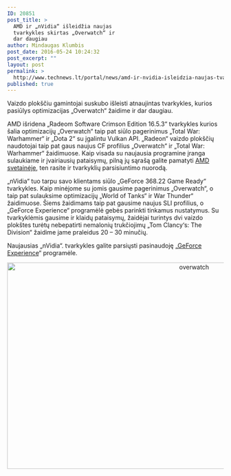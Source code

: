 ```yaml
---
ID: 20851
post_title: >
  AMD ir „nVidia“ išleidžia naujas
  tvarkykles skirtas „Overwatch“ ir
  dar daugiau
author: Mindaugas Klumbis
post_date: 2016-05-24 10:24:32
post_excerpt: ""
layout: post
permalink: >
  http://www.technews.lt/portal/news/amd-ir-nvidia-isleidzia-naujas-tvarkykles-skirtas-overeatch-ir-dar-daugiau/
published: true
---
```

Vaizdo plokščiu gamintojai suskubo išleisti atnaujintas tvarkykles, kurios pasiūlys optimizacijas „Overwatch“ žaidime ir dar daugiau.

AMD išridena „Radeom Software Crimson Edition 16.5.3“ tvarkykles kurios šalia optimizacijų „Overwatch“ taip pat siūlo pagerinimus „Total War: Warhammer“ ir „Dota 2“ su įgalintu Vulkan API. „Radeon“ vaizdo plokščių naudotojai taip pat gaus naujus CF profilius „Overwatch“ ir „Total War: Warhammer“ žaidimuose. Kaip visada su naujausia programine įranga sulaukiame ir įvairiausių pataisymų, pilną jų sąrašą galite pamatyti <a href="http://support.amd.com/en-us/kb-articles/pages/amd-radeon-software-crimson-edition-16.5.3-release-notes.aspx">AMD svetainėje</a>, ten rasite ir tvarkyklių parsisiuntimo nuorodą.

„nVidia“ tuo tarpu savo klientams siūlo „GeForce 368.22 Game Ready“ tvarkykles. Kaip minėjome su jomis gausime pagerinimus „Overwatch“, o taip pat sulauksime optimizacijų „World of Tanks“ ir War Thunder“ žaidimuose. Šiems žaidimams taip pat gausime naujus SLI profilius, o „GeForce Experience“ programėlė gebės parinkti tinkamus nustatymus. Su tvarkyklėmis gausime ir klaidų pataisymų, žaidėjai turintys dvi vaizdo plokštes turėtų nebepatirti nemalonių trukčiojimų „Tom Clancy‘s: The Division“ žaidime jame praleidus 20 – 30 minučių.

Naujausias „nVidia“. tvarkykles galite parsiųsti pasinaudoję „<a href="http://www.geforce.com/geforce-experience">GeForce Experience</a>“ programėle.
<p style="text-align: center"><a href="http://www.technews.lt/portal/wp-content/uploads/2016/05/overwatch.jpg"><img class="alignnone wp-image-20852 size-full" src="http://www.technews.lt/portal/wp-content/uploads/2016/05/overwatch.jpg" alt="overwatch" width="854" height="480" /></a></p>